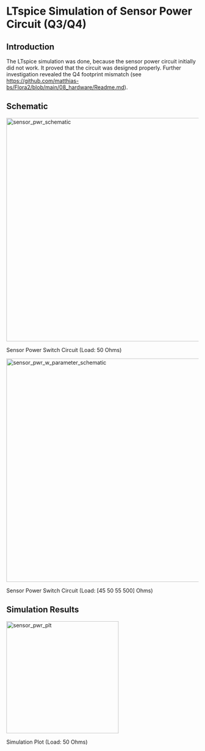 
# LTspice Simulation of Sensor Power Circuit (Q3/Q4)

## Introduction

The LTspice simulation was done, because the sensor power circuit initially did not work. It proved that the circuit was designed properly. Further investigation revealed the Q4 footprint mismatch (see https://github.com/matthias-bs/Flora2/blob/main/08_hardware/Readme.md). 

## Schematic
<img width="586" alt="sensor_pwr_schematic" src="https://user-images.githubusercontent.com/83612361/128792547-20495d44-f6c3-460e-8932-30eef20d5eeb.png">

Sensor Power Switch Circuit (Load: 50 Ohms)

<img width="586" alt="sensor_pwr_w_parameter_schematic" src="https://user-images.githubusercontent.com/83612361/128792654-e2c411ed-5fd3-4f14-a2c7-b1b869227a97.png">

Sensor Power Switch Circuit (Load: [45 50 55 500] Ohms)

## Simulation Results

<img width="294" alt="sensor_pwr_plt" src="https://user-images.githubusercontent.com/83612361/128793739-cfc6fc4d-47fd-4cd2-9eb2-ae2ab9a9db51.png">

Simulation Plot (Load: 50 Ohms)
